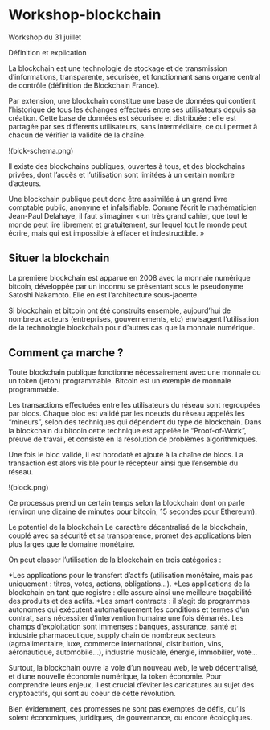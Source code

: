 # Workshop-blockchain
Workshop du 31 juillet

Définition et explication

La blockchain est une technologie de stockage et de transmission d’informations, transparente, sécurisée, et fonctionnant sans organe central de contrôle (définition de Blockchain France).

Par extension, une blockchain constitue une base de données qui contient l’historique de tous les échanges effectués entre ses utilisateurs depuis sa création. Cette base de données est sécurisée et distribuée : elle est partagée par ses différents utilisateurs, sans intermédiaire, ce qui permet à chacun de vérifier la validité de la chaîne.

!(blck-schema.png)

Il existe des blockchains publiques, ouvertes à tous, et des blockchains privées, dont l’accès et l’utilisation sont limitées à un certain nombre d’acteurs.

Une blockchain publique peut donc être assimilée à un grand livre comptable public, anonyme et infalsifiable. Comme l’écrit le mathématicien Jean-Paul Delahaye, il faut s’imaginer « un très grand cahier, que tout le monde peut lire librement et gratuitement, sur lequel tout le monde peut écrire, mais qui est impossible à effacer et indestructible. »

## Situer la blockchain

La première blockchain est apparue en 2008 avec la monnaie numérique bitcoin, développée par un inconnu se présentant sous le pseudonyme Satoshi Nakamoto. Elle en est l’architecture sous-jacente.

Si blockchain et bitcoin ont été construits ensemble, aujourd’hui de nombreux acteurs (entreprises, gouvernements, etc) envisagent l’utilisation de la technologie blockchain pour d’autres cas que la monnaie numérique.

## Comment ça marche ?

Toute blockchain publique fonctionne nécessairement avec une monnaie ou un token (jeton) programmable. Bitcoin est un exemple de monnaie programmable.

Les transactions effectuées entre les utilisateurs du réseau sont regroupées par blocs. Chaque bloc est validé par les noeuds du réseau appelés les “mineurs”, selon des techniques qui dépendent du type de blockchain. Dans la blockchain du bitcoin cette technique est appelée le “Proof-of-Work”, preuve de travail, et consiste en la résolution de problèmes algorithmiques.

Une fois le bloc validé, il est horodaté et ajouté à la chaîne de blocs. La transaction est alors visible pour le récepteur ainsi que l’ensemble du réseau.

!(block.png)

Ce processus prend un certain temps selon la blockchain dont on parle (environ une dizaine de minutes pour bitcoin, 15 secondes pour Ethereum).

Le potentiel de la blockchain
Le caractère décentralisé de la blockchain, couplé avec sa sécurité et sa transparence, promet des applications bien plus larges que le domaine monétaire.

On peut classer l’utilisation de la blockchain en trois catégories :

*Les applications pour le transfert d’actifs (utilisation monétaire, mais pas uniquement : titres, votes, actions, obligations…).
*Les applications de la blockchain en tant que registre : elle assure ainsi une meilleure traçabilité des produits et des actifs.
*Les smart contracts : il s’agit de programmes autonomes qui exécutent automatiquement les conditions et termes d’un contrat, sans nécessiter d’intervention humaine une fois démarrés.
Les champs d’exploitation sont immenses : banques, assurance, santé et industrie pharmaceutique, supply chain de nombreux secteurs (agroalimentaire, luxe, commerce international, distribution, vins, aéronautique, automobile…), industrie musicale, énergie, immobilier, vote…

Surtout, la blockchain ouvre la voie d’un nouveau web, le web décentralisé, et d’une nouvelle économie numérique, la token économie. Pour comprendre leurs enjeux, il est crucial d’éviter les caricatures au sujet des cryptoactifs, qui sont au coeur de cette révolution.

Bien évidemment, ces promesses ne sont pas exemptes de défis, qu’ils soient économiques, juridiques, de gouvernance, ou encore écologiques.
